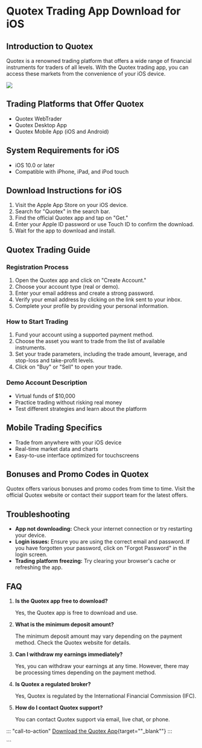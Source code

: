 # Quotex Trading App Download for iOS

## Introduction to Quotex

Quotex is a renowned trading platform that offers a wide range of
financial instruments for traders of all levels. With the Quotex trading
app, you can access these markets from the convenience of your iOS
device.

[![](https://static.quotex.io/files/1_en/300_250.jpg)](https://traff.sbs/brokerqxsignupf)

## Trading Platforms that Offer Quotex

-   Quotex WebTrader
-   Quotex Desktop App
-   Quotex Mobile App (iOS and Android)

## System Requirements for iOS

-   iOS 10.0 or later
-   Compatible with iPhone, iPad, and iPod touch

## Download Instructions for iOS

1.  Visit the Apple App Store on your iOS device.
2.  Search for "Quotex" in the search bar.
3.  Find the official Quotex app and tap on "Get."
4.  Enter your Apple ID password or use Touch ID to confirm the
    download.
5.  Wait for the app to download and install.

## Quotex Trading Guide

### Registration Process

1.  Open the Quotex app and click on "Create Account."
2.  Choose your account type (real or demo).
3.  Enter your email address and create a strong password.
4.  Verify your email address by clicking on the link sent to your
    inbox.
5.  Complete your profile by providing your personal information.

### How to Start Trading

1.  Fund your account using a supported payment method.
2.  Choose the asset you want to trade from the list of available
    instruments.
3.  Set your trade parameters, including the trade amount, leverage, and
    stop-loss and take-profit levels.
4.  Click on "Buy" or "Sell" to open your trade.

### Demo Account Description

-   Virtual funds of \$10,000
-   Practice trading without risking real money
-   Test different strategies and learn about the platform

## Mobile Trading Specifics

-   Trade from anywhere with your iOS device
-   Real-time market data and charts
-   Easy-to-use interface optimized for touchscreens

## Bonuses and Promo Codes in Quotex

Quotex offers various bonuses and promo codes from time to time. Visit
the official Quotex website or contact their support team for the latest
offers.

## Troubleshooting

-   **App not downloading:** Check your internet connection or try
    restarting your device.
-   **Login issues:** Ensure you are using the correct email and
    password. If you have forgotten your password, click on "Forgot
    Password" in the login screen.
-   **Trading platform freezing:** Try clearing your browser\'s cache or
    refreshing the app.

## FAQ

1.  **Is the Quotex app free to download?**

    Yes, the Quotex app is free to download and use.

2.  **What is the minimum deposit amount?**

    The minimum deposit amount may vary depending on the payment method.
    Check the Quotex website for details.

3.  **Can I withdraw my earnings immediately?**

    Yes, you can withdraw your earnings at any time. However, there may
    be processing times depending on the payment method.

4.  **Is Quotex a regulated broker?**

    Yes, Quotex is regulated by the International Financial Commission
    (IFC).

5.  **How do I contact Quotex support?**

    You can contact Quotex support via email, live chat, or phone.

::: \"call-to-action\"
[Download the Quotex
App](\%22https://traff.sbs/quotexonelink\%22){target=""_blank""}
:::

\`\`\`

